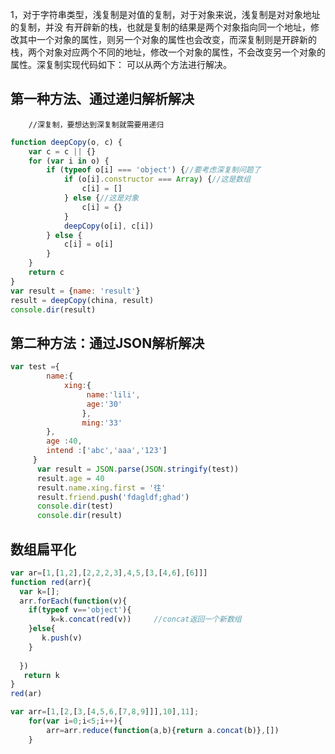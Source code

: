 1，对于字符串类型，浅复制是对值的复制，对于对象来说，浅复制是对对象地址的复制，并没 有开辟新的栈，也就是复制的结果是两个对象指向同一个地址，修改其中一个对象的属性，则另一个对象的属性也会改变，而深复制则是开辟新的栈，两个对象对应两个不同的地址，修改一个对象的属性，不会改变另一个对象的属性。深复制实现代码如下：
可以从两个方法进行解决。
## 第一种方法、通过递归解析解决
		//深复制，要想达到深复制就需要用递归
```js
function deepCopy(o, c) {
    var c = c || {}
    for (var i in o) {
        if (typeof o[i] === 'object') {//要考虑深复制问题了
            if (o[i].constructor === Array) {//这是数组
                c[i] = []
            } else {//这是对象
                c[i] = {}
            }
            deepCopy(o[i], c[i])
        } else {
            c[i] = o[i]
        }
    }
    return c
}
var result = {name: 'result'}
result = deepCopy(china, result)
console.dir(result)
```
## 第二种方法：通过JSON解析解决
```js
var test ={
	  	name:{
			xing:{ 
				 name:'lili',
				 age:'30'
				},
				ming:'33'
		},
		age :40,
		intend :['abc','aaa','123']
	 }
	  var result = JSON.parse(JSON.stringify(test))
	  result.age = 40
	  result.name.xing.first = '往'
	  result.friend.push('fdagldf;ghad')
	  console.dir(test)
	  console.dir(result)
```

## 数组扁平化

```js
var ar=[1,[1,2],[2,2,2,3],4,5,[3,[4,6],[6]]]
function red(arr){
  var k=[];
  arr.forEach(function(v){
    if(typeof v=='object'){
         k=k.concat(red(v))     //concat返回一个新数组    
    }else{
       k.push(v)
    }
   
  })
   return k
}
red(ar)

var arr=[1,[2,[3,[4,5,6,[7,8,9]]],10],11];
    for(var i=0;i<5;i++){
		arr=arr.reduce(function(a,b){return a.concat(b)},[])
    }

```
